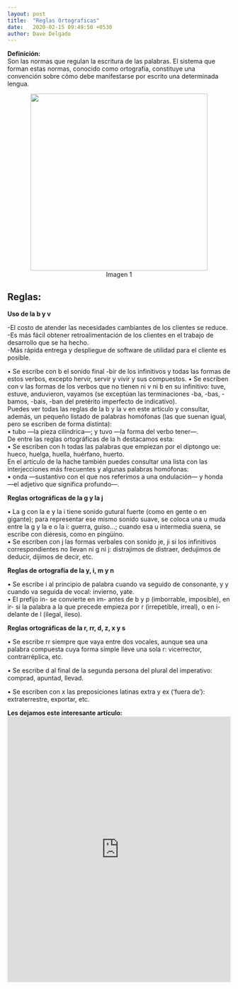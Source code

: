 ```yaml
---
layout: post
title:  "Reglas Ortograficas"
date:   2020-02-15 09:49:50 +0530
author: Dave Delgado
---
```


 <p><b>Definición:</b><br>
 Son las normas que regulan la escritura de las palabras. El sistema que forman estas normas, conocido como ortografía, constituye una convención sobre cómo debe manifestarse por escrito una determinada lengua.<br>
<center><img src="https://i2.wp.com/webdelmaestrocmf.com/portal/wp-content/uploads/2018/12/1-63.jpg?resize=919%2C973" style="
    width: 400px;
"></center>
 <center> <a>Imagen 1</a></center>

<h2>Reglas:</h2>
<p><b>Uso de la b y v</b><br>
<p>-El costo de atender las necesidades cambiantes de los clientes se reduce.<br>
-Es más fácil obtener retroalimentación de los clientes en el trabajo de desarrollo que se ha hecho.<br>
-Más rápida entrega y despliegue de software de utilidad para el cliente es posible.</p>
<p>•	Se escribe con b el sonido final -bir de los infinitivos y todas las formas de estos verbos, excepto hervir, servir y vivir y sus compuestos.
•	Se escriben con v las formas de los verbos que no tienen ni v ni b en su infinitivo: tuve, estuve, anduvieron, vayamos (se exceptúan las terminaciones -ba, -bas, -bamos, -bais, -ban del pretérito imperfecto de indicativo).<br>
Puedes ver todas las reglas de la b y la v en este artículo y consultar, además, un pequeño listado de palabras homófonas (las que suenan igual, pero se escriben de forma distinta):<br>
•	tubo —la pieza cilíndrica—; y tuvo —la forma del verbo tener—.<br>
De entre las reglas ortográficas de la h destacamos esta:<br>
•	Se escriben con h todas las palabras que empiezan por el diptongo ue: hueco, huelga, huella, huérfano, huerto.<br>
En el artículo de la hache también puedes consultar una lista con las interjecciones más frecuentes y algunas palabras homófonas:<br>
•	onda —sustantivo con el que nos referimos a una ondulación— y honda —el adjetivo que significa profundo—.<br></p>

<p><b>Reglas ortográficas de la g y la j</b>
<p> •	La g con la e y la i tiene sonido gutural fuerte (como en gente o en gigante); para representar ese mismo sonido suave, se coloca una u muda entre la g y la e o la i: guerra, guiso…; cuando esa u intermedia suena, se escribe con diéresis, como en pingüino.<br>
•	Se escriben con j las formas verbales con sonido je, ji si los infinitivos correspondientes no llevan ni g ni j: distrajimos de distraer, dedujimos de deducir, dijimos de decir, etc.<br></p>

 
<p><b>Reglas de ortografía de la y, i, m y n</b>
<p>•	Se escribe i al principio de palabra cuando va seguido de consonante, y y cuando va seguida de vocal: invierno, yate.<br>
•	El prefijo in- se convierte en im- antes de b y p (imborrable, imposible), en ir- si la palabra a la que precede empieza por r (irrepetible, irreal), o en i- delante de l (ilegal, ileso).<br></p>

<p><b>Reglas ortográficas de la r, rr, d, z, x y s</b>
<p>•	Se escribe rr siempre que vaya entre dos vocales, aunque sea una palabra compuesta cuya forma simple lleve una sola r: vicerrector, contrarréplica, etc.<br>

•	Se escribe d al final de la segunda persona del plural del imperativo: comprad, apuntad, llevad.<br>

•	Se escriben con x las preposiciones latinas extra y ex (‘fuera de’): extraterrestre, exportar, etc.<br></p>

<p><b>Les dejamos este interesante artículo:</b>
<embed src="https://cife.edu.mx/recursos/wp-content/uploads/2019/01/manual_de_reglas_ortograficas.pdf" type="application/pdf" width="100%" height="600px" />

